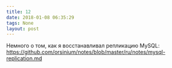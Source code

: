 ```yaml
---
title: 12
date: 2018-01-08 06:35:29
tags: None
layout: post
---
```


Немного о том, как я восстанавливал репликацию MySQL:
<https://github.com/orsinium/notes/blob/master/ru/notes/mysql-replication.md>
